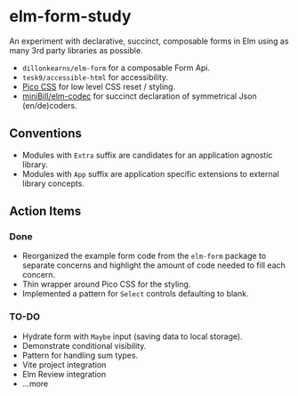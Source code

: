 # elm-form-study

An experiment with declarative, succinct, composable forms in Elm using as many 3rd party libraries as possible.

- `dillonkearns/elm-form` for a composable Form Api.
- `tesk9/accessible-html` for accessibility.
- [Pico CSS](https://picocss.com/) for low level CSS reset / styling.
- [miniBill/elm-codec](https://package.elm-lang.org/packages/miniBill/elm-codec/2.2.0/) for succinct declaration of symmetrical Json (en/de)coders.

## Conventions

- Modules with `Extra` suffix are candidates for an application agnostic library.
- Modules with `App` suffix are application specific extensions to external library concepts.

## Action Items

### Done

- Reorganized the example form code from the `elm-form` package to separate concerns and highlight the amount of code needed to fill each concern.
- Thin wrapper around Pico CSS for the styling.
- Implemented a pattern for `Select` controls defaulting to blank.

### TO-DO

- Hydrate form with `Maybe` input (saving data to local storage).
- Demonstrate conditional visibility.
- Pattern for handling sum types.
- Vite project integration
- Elm Review integration
- ...more
